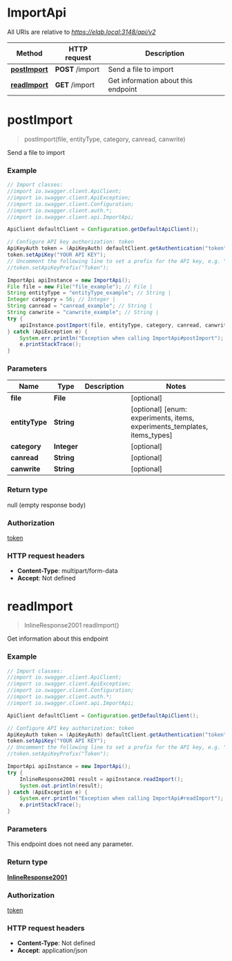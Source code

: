 # ImportApi

All URIs are relative to *https://elab.local:3148/api/v2*

Method | HTTP request | Description
------------- | ------------- | -------------
[**postImport**](ImportApi.md#postImport) | **POST** /import | Send a file to import
[**readImport**](ImportApi.md#readImport) | **GET** /import | Get information about this endpoint

<a name="postImport"></a>
# **postImport**
> postImport(file, entityType, category, canread, canwrite)

Send a file to import

### Example
```java
// Import classes:
//import io.swagger.client.ApiClient;
//import io.swagger.client.ApiException;
//import io.swagger.client.Configuration;
//import io.swagger.client.auth.*;
//import io.swagger.client.api.ImportApi;

ApiClient defaultClient = Configuration.getDefaultApiClient();

// Configure API key authorization: token
ApiKeyAuth token = (ApiKeyAuth) defaultClient.getAuthentication("token");
token.setApiKey("YOUR API KEY");
// Uncomment the following line to set a prefix for the API key, e.g. "Token" (defaults to null)
//token.setApiKeyPrefix("Token");

ImportApi apiInstance = new ImportApi();
File file = new File("file_example"); // File | 
String entityType = "entityType_example"; // String | 
Integer category = 56; // Integer | 
String canread = "canread_example"; // String | 
String canwrite = "canwrite_example"; // String | 
try {
    apiInstance.postImport(file, entityType, category, canread, canwrite);
} catch (ApiException e) {
    System.err.println("Exception when calling ImportApi#postImport");
    e.printStackTrace();
}
```

### Parameters

Name | Type | Description  | Notes
------------- | ------------- | ------------- | -------------
 **file** | **File**|  | [optional]
 **entityType** | **String**|  | [optional] [enum: experiments, items, experiments_templates, items_types]
 **category** | **Integer**|  | [optional]
 **canread** | **String**|  | [optional]
 **canwrite** | **String**|  | [optional]

### Return type

null (empty response body)

### Authorization

[token](../README.md#token)

### HTTP request headers

 - **Content-Type**: multipart/form-data
 - **Accept**: Not defined

<a name="readImport"></a>
# **readImport**
> InlineResponse2001 readImport()

Get information about this endpoint

### Example
```java
// Import classes:
//import io.swagger.client.ApiClient;
//import io.swagger.client.ApiException;
//import io.swagger.client.Configuration;
//import io.swagger.client.auth.*;
//import io.swagger.client.api.ImportApi;

ApiClient defaultClient = Configuration.getDefaultApiClient();

// Configure API key authorization: token
ApiKeyAuth token = (ApiKeyAuth) defaultClient.getAuthentication("token");
token.setApiKey("YOUR API KEY");
// Uncomment the following line to set a prefix for the API key, e.g. "Token" (defaults to null)
//token.setApiKeyPrefix("Token");

ImportApi apiInstance = new ImportApi();
try {
    InlineResponse2001 result = apiInstance.readImport();
    System.out.println(result);
} catch (ApiException e) {
    System.err.println("Exception when calling ImportApi#readImport");
    e.printStackTrace();
}
```

### Parameters
This endpoint does not need any parameter.

### Return type

[**InlineResponse2001**](InlineResponse2001.md)

### Authorization

[token](../README.md#token)

### HTTP request headers

 - **Content-Type**: Not defined
 - **Accept**: application/json

